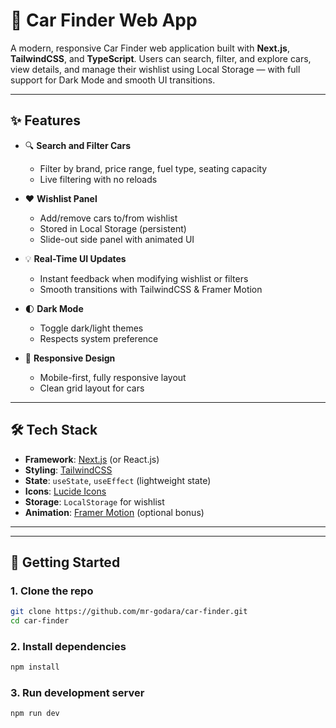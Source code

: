# 🚗 Car Finder Web App

A modern, responsive Car Finder web application built with **Next.js**, **TailwindCSS**, and **TypeScript**. Users can search, filter, and explore cars, view details, and manage their wishlist using Local Storage — with full support for Dark Mode and smooth UI transitions.

---

## ✨ Features

- 🔍 **Search and Filter Cars**
  - Filter by brand, price range, fuel type, seating capacity
  - Live filtering with no reloads

- ❤️ **Wishlist Panel**
  - Add/remove cars to/from wishlist
  - Stored in Local Storage (persistent)
  - Slide-out side panel with animated UI

- 💡 **Real-Time UI Updates**
  - Instant feedback when modifying wishlist or filters
  - Smooth transitions with TailwindCSS & Framer Motion

- 🌓 **Dark Mode**
  - Toggle dark/light themes
  - Respects system preference

- 📱 **Responsive Design**
  - Mobile-first, fully responsive layout
  - Clean grid layout for cars

---

## 🛠️ Tech Stack

- **Framework**: [Next.js](https://nextjs.org/) (or React.js)
- **Styling**: [TailwindCSS](https://tailwindcss.com/)
- **State**: `useState`, `useEffect` (lightweight state)
- **Icons**: [Lucide Icons](https://lucide.dev/)
- **Storage**: `LocalStorage` for wishlist
- **Animation**: [Framer Motion](https://www.framer.com/motion/) (optional bonus)

---


---

## 🚀 Getting Started

### 1. Clone the repo

```bash
git clone https://github.com/mr-godara/car-finder.git
cd car-finder
```

### 2. Install dependencies

```bash
npm install
```
### 3. Run development server

```bash
npm run dev
```

